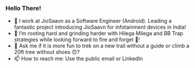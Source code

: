 ### Hello There!

- 🔭 I work at JioSaavn as a Software Engineer (Android). Leading a fantastic project introducing JioSaavn for infotainment devices in India!
- 🌱 I’m rooting hard and grinding harder with Hilega Milega and BB Trap strategies while looking forward to fire and forget 🥴!
- 💬 Ask me if it is more fun to trek on a new trail without a guide or climb a 20ft tree without shoes 🙃?
- 📫 How to reach me: Use the public email or LinkedIn
<!--
**truelyyours/truelyyours** is a ✨ _special_ ✨ repository because its `README.md` (this file) appears on your GitHub profile.

Here are some ideas to get you started:

- 🔭 I’m currently working on ...
- 🌱 I’m currently learning ...
- 👯 I’m looking to collaborate on ...
- 🤔 I’m looking for help with ...
- 💬 Ask me about ...
- 📫 How to reach me: ...
- 😄 Pronouns: ...
- ⚡ Fun fact: ...
-->
